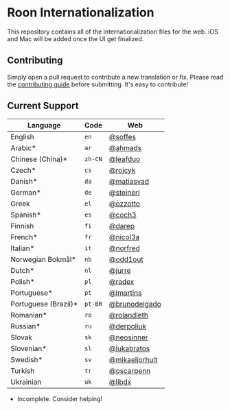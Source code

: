 # Roon Internationalization

This repository contains all of the internationalization files for the web. iOS and Mac will be added once the UI get finalized.


## Contributing

Simply open a pull request to contribute a new translation or fix. Please read the [contributing guide](Contributing.markdown) before submitting. It's easy to contribute!


## Current Support

Language             | Code    | Web
---------------------|---------|----
English              | `en`    | [@soffes](https://github.com/soffes)
Arabic*              | `ar`    | [@ahmads](https://github.com/ahmads)
Chinese (China)*     | `zh-CN` | [@leafduo](https://github.com/leafduo)
Czech*               | `cs`    | [@rojcyk](https://github.com/rojcyk)
Danish*              | `da`    | [@matiasvad](https://github.com/matiasvad)
German*              | `de`    | [@steinerl](https://github.com/steinerl)
Greek                | `el`    | [@ozzotto](https://github.com/ozzotto)
Spanish*             | `es`    | [@coch3](https://github.com/coch3)
Finnish              | `fi`    | [@darep](https://github.com/darep)
French*              | `fr`    | [@nicol3a](https://github.com/nicol3a)
Italian*             | `it`    | [@norfred](https://github.com/norfred)
Norwegian Bokmål*    | `nb`    | [@odd1out](https://github.com/odd1out)
Dutch*               | `nl`    | [@jurre](https://github.com/jurre)
Polish*              | `pl`    | [@radex](https://github.com/radex)
Portuguese*          | `pt`    | [@lmartins](https://github.com/lmartins)
Portuguese (Brazil)* | `pt-BR` | [@brunodelgado](https://github.com/brunodelgado)
Romanian*            | `ro`    | [@rolandleth](https://github.com/rolandleth)
Russian*             | `ru`    | [@derpoliuk](https://github.com/derpoliuk)
Slovak               | `sk`    | [@neosinner](https://github.com/neosinner)
Slovenian*           | `sl`    | [@lukabratos](https://github.com/lukabratos)
Swedish*             | `sv`    | [@mikaeljorhult](https://github.com/mikaeljorhult )
Turkish              | `tr`    | [@oscarpenn](https://github.com/oscarpenn)
Ukrainian            | `uk`    | [@libdx](https://github.com/libdx)

* Incomplete. Consider helping!
